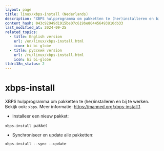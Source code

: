 ```yaml
---
layout: page
title: linux/xbps-install (Nederlands)
description: "XBPS hulpprogramma om pakketten te (her)installeren en bij te werken."
content_hash: 043c92949d1915be07c619be804456493810db33
last_modified_at: 2024-09-25
related_topics:
  - title: English version
    url: /en/linux/xbps-install.html
    icon: bi bi-globe
  - title: русский version
    url: /ru/linux/xbps-install.html
    icon: bi bi-globe
tldri18n_status: 2
---
```

# xbps-install

XBPS hulpprogramma om pakketten te (her)installeren en bij te werken.
Bekijk ook: `xbps`.
Meer informatie: <https://manned.org/xbps-install.1>.

- Installeer een nieuw pakket:

`xbps-install `<span class="tldr-var badge badge-pill bg-dark-lm bg-white-dm text-white-lm text-dark-dm font-weight-bold">pakket</span>

- Synchroniseer en update alle pakketten:

`xbps-install --sync --update`
